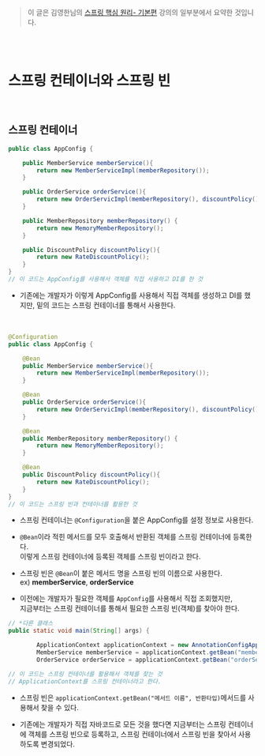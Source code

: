 > 이 글은 김영한님의 [스프링 핵심 원리- 기본편](https://www.inflearn.com/course/%EC%8A%A4%ED%94%84%EB%A7%81-%ED%95%B5%EC%8B%AC-%EC%9B%90%EB%A6%AC-%EA%B8%B0%EB%B3%B8%ED%8E%B8/dashboard) 강의의 일부분에서 요약한 것입니다.

</br></br>

# 스프링 컨테이너와 스프링 빈
</br>

## 스프링 컨테이너
```Java
public class AppConfig {

    public MemberService memberService(){
        return new MemberServiceImpl(memberRepository());
    }

    public OrderService orderService(){
        return new OrderServicImpl(memberRepository(), discountPolicy());
    }

    public MemberRepository memberRepository() {
        return new MemoryMemberRepository();
    }

    public DiscountPolicy discountPolicy(){
        return new RateDiscountPolicy();
    }
}
// 이 코드는 AppConfig를 사용해서 객체를 직접 사용하고 DI를 한 것
```
- 기존에는 개발자가 이렇게 AppConfig를 사용해서 직접 객체를 생성하고 DI를 했지만, 밑의 코드는 스프링 컨테이너를 통해서 사용한다.
</br></br></br>

```Java
@Configuration
public class AppConfig {

    @Bean
    public MemberService memberService(){
        return new MemberServiceImpl(memberRepository());
    }

    @Bean
    public OrderService orderService(){
        return new OrderServicImpl(memberRepository(), discountPolicy());
    }

    @Bean
    public MemberRepository memberRepository() {
        return new MemoryMemberRepository();
    }

    @Bean
    public DiscountPolicy discountPolicy(){
        return new RateDiscountPolicy();
    }
}
// 이 코드는 스프링 빈과 컨테이너를 활용한 것
```
- 스프링 컨테이너는 `@Configuration`을 붙은 AppConfig를 설정 정보로 사용한다.

- `@Bean`이라 적힌 메서드를 모두 호출해서 반환된 객체를 스프링 컨테이너에 등록한다.</br>
이렇게 스프링 컨테이너에 등록된 객체를 스프링 빈이라고 한다.

- 스프링 빈은 `@Bean`이 붙은 메서드 명을 스프링 빈의 이름으로 사용한다.</br>
ex) **memberService**, **orderService**

- 이전에는 개발자가 필요한 객체를 `AppConfig`를 사용해서 직접 조회했지만,</br>
지금부터는 스프링 컨테이너를 통해서 필요한 스프링 빈(객체)를 찾아야 한다.

```Java
// *다른 클래스
public static void main(String[] args) {

        ApplicationContext applicationContext = new AnnotationConfigApplicationContext(AppConfig.class);
        MemberService memberService = applicationContext.getBean("memberService", MemberService.class);
        OrderService orderService = applicationContext.getBean("orderService", OrderService.class);

// 이 코드는 스프링 컨테이너를 활용해서 객체를 찾는 것
// ApplicationContext를 스프링 컨테이너라고 한다.
```
- 스프링 빈은 `applicationContext.getBean("메서드 이름", 반환타입)`메서드를 사용해서 찾을 수 있다.

- 기존에는 개발자가 직접 자바코드로 모든 것을 했다면 지금부터는 스프링 컨테이너에 객체를 스프링 빈으로 등록하고, 스프링 컨테이너에서 스프링 빈을 찾아서 사용하도록 변경되었다.
